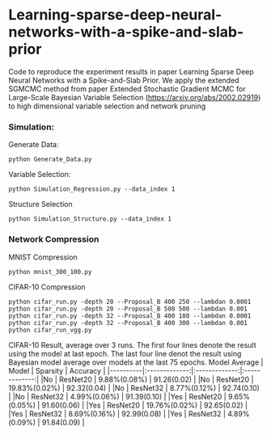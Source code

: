 Learning-sparse-deep-neural-networks-with-a-spike-and-slab-prior
===============================================================
Code to reproduce the experiment results in paper Learning Sparse Deep Neural Networks with a Spike-and-Slab Prior. We apply the extended SGMCMC method from paper Extended Stochastic Gradient MCMC for Large-Scale Bayesian Variable Selection (https://arxiv.org/abs/2002.02919) to high dimensional variable selection and network pruning

### Simulation:

Generate Data:
```{python}
python Generate_Data.py
```

Variable Selection:
```{python}
python Simulation_Regression.py --data_index 1
```

Structure Selection
```{python}
python Simulation_Structure.py --data_index 1
```
### Network Compression
MNIST Compression
```{python}
python mnist_300_100.py
```
    
CIFAR-10 Compression
```{python}
python cifar_run.py -depth 20 --Proposal_B 400 250 --lambdan 0.0001
python cifar_run.py -depth 20 --Proposal_B 500 500 --lambdan 0.001
python cifar_run.py -depth 32 --Proposal_B 400 180 --lambdan 0.0001
python cifar_run.py -depth 32 --Proposal_B 400 300 --lambdan 0.001
python cifar_run_vgg.py
```
CIFAR-10 Result, average over 3 runs. The first four lines denote the result using the model at last epoch. The last four line denot the result using Bayesian model average over models at the last 75 epochs.
Model Average | Model   |      Sparsity      | Accuracy  |
|----------|:-------------:|:-------------:|:-------------:|
|No   | ResNet20 | 9.88\%(0.08\%)  | 91.26(0.02) |
|No   | ResNet20 | 19.83\%(0.02\%) | 92.32(0.04) | 
|No   | ResNet32 | 8.77\%(0.12\%)  | 92.74(0.10) | 
|No   | ResNet32 | 4.99\%(0.06\%)  | 91.39(0.10) | 
|Yes  | ResNet20 | 9.65\%(0.05\%)  | 91.60(0.06) |
|Yes  | ResNet20 | 19.76\%(0.02\%) | 92.65(0.02) | 
|Yes  | ResNet32 | 8.69\%(0.16\%)  | 92.99(0.08) | 
|Yes  | ResNet32 | 4.89\%(0.09\%)  | 91.84(0.09) | 

